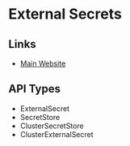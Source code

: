 # External Secrets

## Links

- [Main Website](https://external-secrets.io)

## API Types

- ExternalSecret
- SecretStore
- ClusterSecretStore
- ClusterExternalSecret
